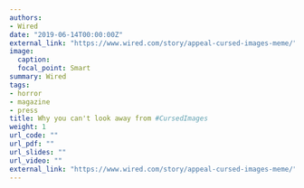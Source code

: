 ```yaml
---
authors:
- Wired
date: "2019-06-14T00:00:00Z"
external_link: "https://www.wired.com/story/appeal-cursed-images-meme/"
image:
  caption:
  focal_point: Smart
summary: Wired
tags:
- horror
- magazine
- press
title: Why you can't look away from #CursedImages
weight: 1
url_code: ""
url_pdf: ""
url_slides: ""
url_video: ""
external_link: "https://www.wired.com/story/appeal-cursed-images-meme/"
---
```

